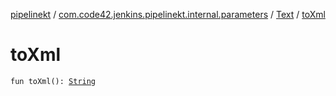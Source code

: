[pipelinekt](../../index.md) / [com.code42.jenkins.pipelinekt.internal.parameters](../index.md) / [Text](index.md) / [toXml](./to-xml.md)

# toXml

`fun toXml(): `[`String`](https://kotlinlang.org/api/latest/jvm/stdlib/kotlin/-string/index.html)